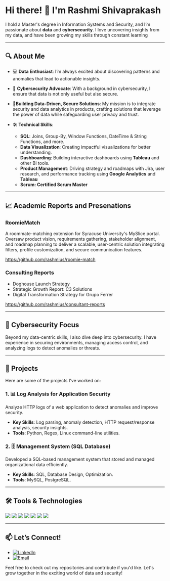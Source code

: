 # Hi there! 👋 I'm **Rashmi Shivaprakash**

I hold a Master's degree in Information Systems and Security, and I’m passionate about **data** and **cybersecurity**. I love uncovering insights from my data, and have been growing my skills through constant learning

---

## 🔍 **About Me**

- 💻 **Data Enthusiast**: I’m always excited about discovering patterns and anomalies that lead to actionable insights.  
- 🔐 **Cybersecurity Advocate**: With a background in cybersecurity, I ensure that data is not only useful but also secure.
- 🌟**Building Data-Driven, Secure Solutions**: My mission is to integrate security and data analytics in products, crafting solutions that leverage the power of data while safeguarding    user privacy and trust.

- 🛠️ **Technical Skills**:
  - **SQL**: Joins, Group-By, Window Functions, DateTime & String Functions, and more.
  - **Data Visualization**: Creating impactful visualizations for better understanding.
  - **Dashboarding**: Building interactive dashboards using **Tableau** and other BI tools.
  - **Product Management**: Driving strategy and roadmaps with Jira, user research, and performance tracking using **Google Analytics** and **Tableau**
  - **Scrum: Certified Scrum Master**

---

## 📈 Academic Reports and Presenations

### RoomieMatch
A roommate-matching extension for Syracuse University's MySlice portal. Oversaw product vision, requirements gathering, stakeholder alignment, and roadmap planning to deliver a scalable, user-centric solution integrating filters, profile customization, and secure communication features.

https://github.com/rashmius/roomie-match

### Consulting Reports
- Doghouse Launch Strategy
- Strategic Growth Report: C3 Solutions
- Digital Transformation Strategy for Grupo Ferrer

https://github.com/rashmius/consultant-reports

--- 

## 🔐 **Cybersecurity Focus**

Beyond my data-centric skills, I also dive deep into cybersecurity. I have experience in securing environments, managing access control, and analyzing logs to detect anomalies or threats.

---

## 📂 **Projects**

Here are some of the projects I've worked on:

### 1. 📊 **Log Analysis for Application Security**
Analyze HTTP logs of a web application to detect anomalies and improve security.
- **Key Skills**: Log parsing, anomaly detection, HTTP request/response analysis, security insights.
- **Tools**: Python, Regex, Linux command-line utilities.

### 2. 🗄️ **Management System (SQL Database)**
Developed a SQL-based management system that stored and managed organizational data efficiently.
- **Key Skills**: SQL, Database Design, Optimization.
- **Tools**: MySQL, PostgreSQL.

---


## 🛠️ **Tools & Technologies**
<p align="left">
  <img src="https://img.shields.io/badge/-SQL-4479A1?style=flat-square&logo=postgresql&logoColor=white" />
  <img src="https://img.shields.io/badge/-Python-FFD43B?style=flat-square&logo=python&logoColor=blue" />
  <img src="https://img.shields.io/badge/-Tableau-E97627?style=flat-square&logo=tableau&logoColor=white" />
  <img src="https://img.shields.io/badge/-Git-F05032?style=flat-square&logo=git&logoColor=white" />
  <img src="https://img.shields.io/badge/-Linux-FCC624?style=flat-square&logo=linux&logoColor=black" />
  <img src="https://img.shields.io/badge/-Vim-019733?style=flat-square&logo=vim&logoColor=white" />
  <img src="https://img.shields.io/badge/-AWS-232F3E?style=flat-square&logo=amazonaws&logoColor=white" />
</p>

---

## 📫 **Let’s Connect!**

- [![LinkedIn](https://img.shields.io/badge/-LinkedIn-0077B5?style=flat-square&logo=linkedin&logoColor=white)](https://www.linkedin.com/in/rashmi-us)
- [![Email](https://img.shields.io/badge/-Email-D14836?style=flat-square&logo=gmail&logoColor=white)](mailto:rashmicluny@gmail.com)

Feel free to check out my repositories and contribute if you'd like. Let's grow together in the exciting world of data and security!

